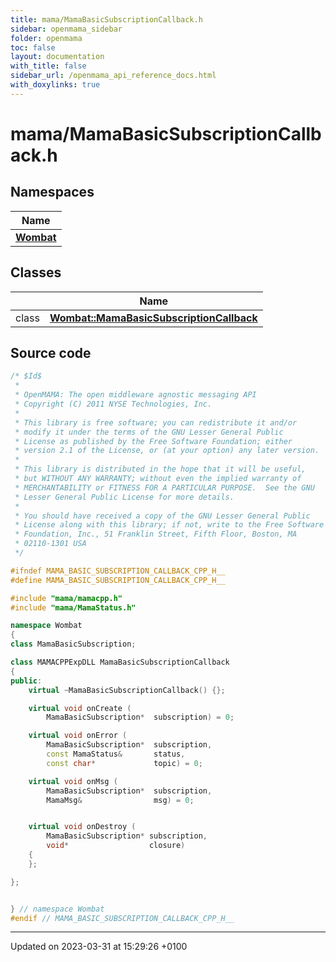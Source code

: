 ```yaml
---
title: mama/MamaBasicSubscriptionCallback.h
sidebar: openmama_sidebar
folder: openmama
toc: false
layout: documentation
with_title: false
sidebar_url: /openmama_api_reference_docs.html
with_doxylinks: true
---
```


# mama/MamaBasicSubscriptionCallback.h



## Namespaces

| Name           |
| -------------- |
| **[Wombat](namespaceWombat.html)**  |

## Classes

|                | Name           |
| -------------- | -------------- |
| class | **[Wombat::MamaBasicSubscriptionCallback](classWombat_1_1MamaBasicSubscriptionCallback.html)**  |




## Source code

```cpp
/* $Id$
 *
 * OpenMAMA: The open middleware agnostic messaging API
 * Copyright (C) 2011 NYSE Technologies, Inc.
 *
 * This library is free software; you can redistribute it and/or
 * modify it under the terms of the GNU Lesser General Public
 * License as published by the Free Software Foundation; either
 * version 2.1 of the License, or (at your option) any later version.
 *
 * This library is distributed in the hope that it will be useful,
 * but WITHOUT ANY WARRANTY; without even the implied warranty of
 * MERCHANTABILITY or FITNESS FOR A PARTICULAR PURPOSE.  See the GNU
 * Lesser General Public License for more details.
 *
 * You should have received a copy of the GNU Lesser General Public
 * License along with this library; if not, write to the Free Software
 * Foundation, Inc., 51 Franklin Street, Fifth Floor, Boston, MA
 * 02110-1301 USA
 */

#ifndef MAMA_BASIC_SUBSCRIPTION_CALLBACK_CPP_H__
#define MAMA_BASIC_SUBSCRIPTION_CALLBACK_CPP_H__

#include "mama/mamacpp.h"
#include "mama/MamaStatus.h"

namespace Wombat 
{
class MamaBasicSubscription;

class MAMACPPExpDLL MamaBasicSubscriptionCallback
{
public:
    virtual ~MamaBasicSubscriptionCallback() {};

    virtual void onCreate (
        MamaBasicSubscription*  subscription) = 0;

    virtual void onError (
        MamaBasicSubscription*  subscription,
        const MamaStatus&       status,
        const char*             topic) = 0;

    virtual void onMsg (
        MamaBasicSubscription*  subscription, 
        MamaMsg&                msg) = 0;


    virtual void onDestroy (
        MamaBasicSubscription* subscription, 
        void*                  closure)
    {
    };

};


} // namespace Wombat
#endif // MAMA_BASIC_SUBSCRIPTION_CALLBACK_CPP_H__
```


-------------------------------

Updated on 2023-03-31 at 15:29:26 +0100
